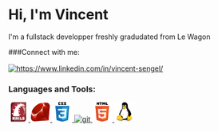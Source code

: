 # Hi, I'm Vincent
I'm a fullstack developper freshly gradudated from Le Wagon


###Connect with me:
</h3>
	<p align="left">
	<a href="https://linkedin.com/in/https://www.linkedin.com/in/vincent-sengel/" target="blank">
		<img align="center"
		     src="https://raw.githubusercontent.com/rahuldkjain/github-profile-readme-generator/master/src/images/icons/Social/linked-in-alt.svg"
		     alt="https://www.linkedin.com/in/vincent-sengel/"
		     height="30"
		     width="40" />
	</a>
</p>
<h3 align="left">
	Languages and Tools:
</h3>
<p align="left">
	<a href="https://rubyonrails.org"
	   target="_blank"
	   rel="noreferrer">
		<img src="https://raw.githubusercontent.com/devicons/devicon/master/icons/rails/rails-original-wordmark.svg"
		     alt="rails"
		     width="40"
		     height="40"/>
	</a>
	<a href="https://www.ruby-lang.org/en/"
	   target="_blank"
	   rel="noreferrer">
		<img src="https://raw.githubusercontent.com/devicons/devicon/master/icons/ruby/ruby-original.svg"
		     alt="ruby"
		     width="40"
		     height="40"/>
	</a>
	<a href="https://www.w3schools.com/css/"
	   target="_blank"
	   rel="noreferrer">
	 	<img src="https://raw.githubusercontent.com/devicons/devicon/master/icons/css3/css3-original-wordmark.svg"
	 	     alt="css3" width="40" height="40"/>
  </a>
  <a href="https://git-scm.com/"
      target="_blank"
      rel="noreferrer">
    <img src="https://www.vectorlogo.zone/logos/git-scm/git-scm-icon.svg"
      alt="git"
      width="40"
      height="40"/>
	</a>
	<a href="https://www.w3.org/html/"
	   target="_blank"
	   rel="noreferrer">
		<img src="https://raw.githubusercontent.com/devicons/devicon/master/icons/html5/html5-original-wordmark.svg"
		     alt="html5"
		     width="40"
		     height="40"/>
	</a>
	<a href="https://www.linux.org/"
	   target="_blank"
	   rel="noreferrer">
		<img src="https://raw.githubusercontent.com/devicons/devicon/master/icons/linux/linux-original.svg"
		     alt="linux"
		     width="40"
		     height="40"/>
	</a>
</p>
